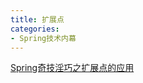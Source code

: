 ```yaml
---
title: 扩展点
categories: 
- Spring技术内幕
---
```


[Spring奇技淫巧之扩展点的应用](https://mp.weixin.qq.com/s/p_Mwny5BZcI3y1Brqe2Osg)